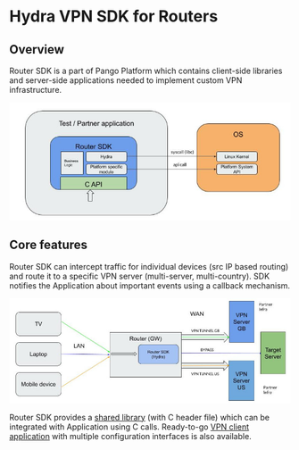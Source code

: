 # Hydra VPN SDK for Routers

## Overview

Router SDK is a part of Pango Platform which contains client-side libraries and server-side applications needed to implement custom VPN infrastructure.

![](../../.gitbook/assets/0.jpeg)

## Core features

Router SDK can intercept traffic for individual devices \(src IP based routing\) and route it to a specific VPN server \(multi-server, multi-country\). SDK notifies the Application about important events using a callback mechanism.

![](../../.gitbook/assets/1.jpeg)

Router SDK provides a [shared library](hydra-vpn-sdk-for-routers-sdk.md) \(with C header file\) which can be integrated with Application using C calls. Ready-to-go [VPN client application](hydra-vpn-sdk-for-routers-ci/) with multiple configuration interfaces is also available.

